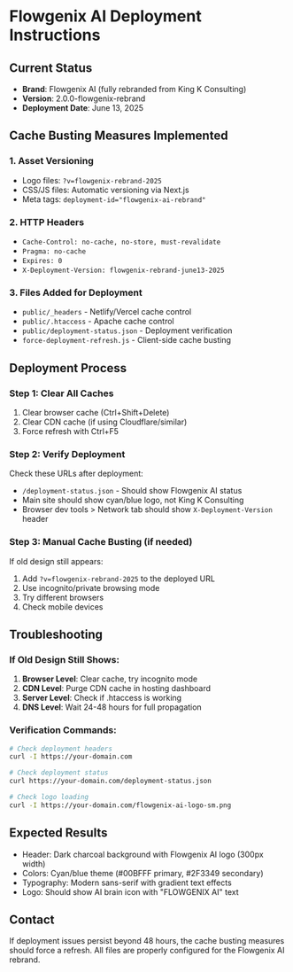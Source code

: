 # Flowgenix AI Deployment Instructions

## Current Status
- **Brand**: Flowgenix AI (fully rebranded from King K Consulting)
- **Version**: 2.0.0-flowgenix-rebrand
- **Deployment Date**: June 13, 2025

## Cache Busting Measures Implemented

### 1. Asset Versioning
- Logo files: `?v=flowgenix-rebrand-2025`
- CSS/JS files: Automatic versioning via Next.js
- Meta tags: `deployment-id="flowgenix-ai-rebrand"`

### 2. HTTP Headers
- `Cache-Control: no-cache, no-store, must-revalidate`
- `Pragma: no-cache`
- `Expires: 0`
- `X-Deployment-Version: flowgenix-rebrand-june13-2025`

### 3. Files Added for Deployment
- `public/_headers` - Netlify/Vercel cache control
- `public/.htaccess` - Apache cache control
- `public/deployment-status.json` - Deployment verification
- `force-deployment-refresh.js` - Client-side cache busting

## Deployment Process

### Step 1: Clear All Caches
1. Clear browser cache (Ctrl+Shift+Delete)
2. Clear CDN cache (if using Cloudflare/similar)
3. Force refresh with Ctrl+F5

### Step 2: Verify Deployment
Check these URLs after deployment:
- `/deployment-status.json` - Should show Flowgenix AI status
- Main site should show cyan/blue logo, not King K Consulting
- Browser dev tools > Network tab should show `X-Deployment-Version` header

### Step 3: Manual Cache Busting (if needed)
If old design still appears:
1. Add `?v=flowgenix-rebrand-2025` to the deployed URL
2. Use incognito/private browsing mode
3. Try different browsers
4. Check mobile devices

## Troubleshooting

### If Old Design Still Shows:
1. **Browser Level**: Clear cache, try incognito mode
2. **CDN Level**: Purge CDN cache in hosting dashboard
3. **Server Level**: Check if .htaccess is working
4. **DNS Level**: Wait 24-48 hours for full propagation

### Verification Commands:
```bash
# Check deployment headers
curl -I https://your-domain.com

# Check deployment status
curl https://your-domain.com/deployment-status.json

# Check logo loading
curl -I https://your-domain.com/flowgenix-ai-logo-sm.png
```

## Expected Results
- Header: Dark charcoal background with Flowgenix AI logo (300px width)
- Colors: Cyan/blue theme (#00BFFF primary, #2F3349 secondary)
- Typography: Modern sans-serif with gradient text effects
- Logo: Should show AI brain icon with "FLOWGENIX AI" text

## Contact
If deployment issues persist beyond 48 hours, the cache busting measures should force a refresh. All files are properly configured for the Flowgenix AI rebrand.